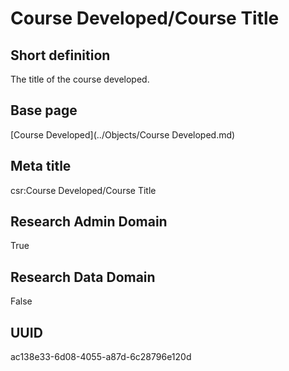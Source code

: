 # Course Developed/Course Title
## Short definition
The title of the course developed.
## Base page
[Course Developed](../Objects/Course Developed.md)
## Meta title
csr:Course Developed/Course Title
## Research Admin Domain
True
## Research Data Domain
False
## UUID
ac138e33-6d08-4055-a87d-6c28796e120d
